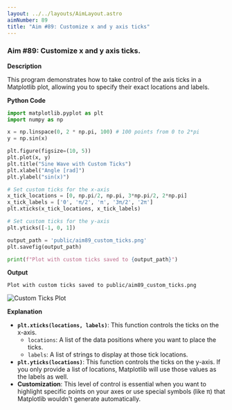 ```yaml
---
layout: ../../layouts/AimLayout.astro
aimNumber: 89
title: "Aim #89: Customize x and y axis ticks"
---
```


### Aim #89: Customize x and y axis ticks.

**Description**

This program demonstrates how to take control of the axis ticks in a Matplotlib plot, allowing you to specify their exact locations and labels.

**Python Code**

```python
import matplotlib.pyplot as plt
import numpy as np

x = np.linspace(0, 2 * np.pi, 100) # 100 points from 0 to 2*pi
y = np.sin(x)

plt.figure(figsize=(10, 5))
plt.plot(x, y)
plt.title("Sine Wave with Custom Ticks")
plt.xlabel("Angle [rad]")
plt.ylabel("sin(x)")

# Set custom ticks for the x-axis
x_tick_locations = [0, np.pi/2, np.pi, 3*np.pi/2, 2*np.pi]
x_tick_labels = ['0', 'π/2', 'π', '3π/2', '2π']
plt.xticks(x_tick_locations, x_tick_labels)

# Set custom ticks for the y-axis
plt.yticks([-1, 0, 1])

output_path = 'public/aim89_custom_ticks.png'
plt.savefig(output_path)

print(f"Plot with custom ticks saved to {output_path}")
```

**Output**

```text
Plot with custom ticks saved to public/aim89_custom_ticks.png
```

![Custom Ticks Plot](/aim89_custom_ticks.png)

**Explanation**

- **`plt.xticks(locations, labels)`**: This function controls the ticks on the x-axis.
    - `locations`: A list of the data positions where you want to place the ticks.
    - `labels`: A list of strings to display at those tick locations.
- **`plt.yticks(locations)`**: This function controls the ticks on the y-axis. If you only provide a list of locations, Matplotlib will use those values as the labels as well.
- **Customization**: This level of control is essential when you want to highlight specific points on your axes or use special symbols (like π) that Matplotlib wouldn't generate automatically.
